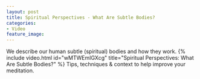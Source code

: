 ```yaml
---
layout: post
title: Spiritual Perspectives - What Are Subtle Bodies?
categories:
- Video
feature_image: 
---
```


We describe our human subtle (spiritual) bodies and how they work. 
{% include video.html id="wMTWEmIGXcg" title="Spiritual Perspectives: What Are Subtle Bodies?" %}
Tips, techniques & context to help improve your meditation.
